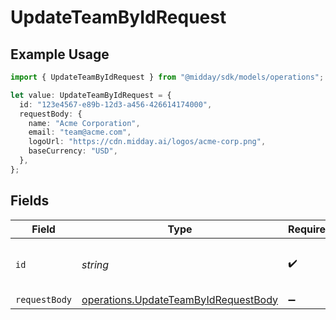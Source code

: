 # UpdateTeamByIdRequest

## Example Usage

```typescript
import { UpdateTeamByIdRequest } from "@midday/sdk/models/operations";

let value: UpdateTeamByIdRequest = {
  id: "123e4567-e89b-12d3-a456-426614174000",
  requestBody: {
    name: "Acme Corporation",
    email: "team@acme.com",
    logoUrl: "https://cdn.midday.ai/logos/acme-corp.png",
    baseCurrency: "USD",
  },
};
```

## Fields

| Field                                                                                        | Type                                                                                         | Required                                                                                     | Description                                                                                  | Example                                                                                      |
| -------------------------------------------------------------------------------------------- | -------------------------------------------------------------------------------------------- | -------------------------------------------------------------------------------------------- | -------------------------------------------------------------------------------------------- | -------------------------------------------------------------------------------------------- |
| `id`                                                                                         | *string*                                                                                     | :heavy_check_mark:                                                                           | N/A                                                                                          | 123e4567-e89b-12d3-a456-426614174000                                                         |
| `requestBody`                                                                                | [operations.UpdateTeamByIdRequestBody](../../models/operations/updateteambyidrequestbody.md) | :heavy_minus_sign:                                                                           | N/A                                                                                          |                                                                                              |